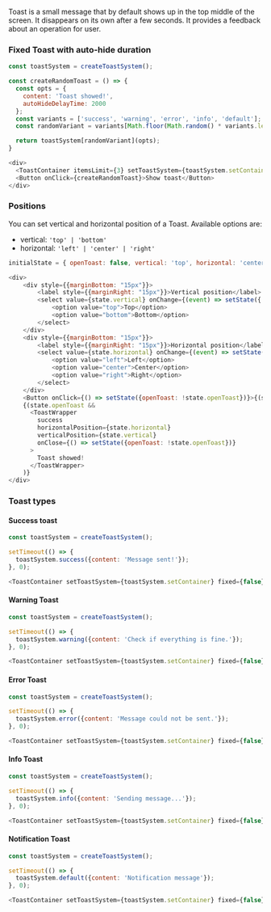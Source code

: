 Toast is a small message that by default shows up in the top middle of the screen. It disappears on its own after a few seconds. It provides a feedback about an operation for user.

### Fixed Toast with auto-hide duration

```js
const toastSystem = createToastSystem();

const createRandomToast = () => {
  const opts = {
    content: 'Toast showed!',
    autoHideDelayTime: 2000
  };
  const variants = ['success', 'warning', 'error', 'info', 'default'];
  const randomVariant = variants[Math.floor(Math.random() * variants.length)];

  return toastSystem[randomVariant](opts);
}

<div>
  <ToastContainer itemsLimit={3} setToastSystem={toastSystem.setContainer} fixed />
  <Button onClick={createRandomToast}>Show toast</Button>
</div>
```

### Positions

You can set vertical and horizontal position of a Toast. Available options are:
- vertical: `'top' | 'bottom'`
- horizontal: `'left' | 'center' | 'right'`

```js
initialState = { openToast: false, vertical: 'top', horizontal: 'center' };

<div>
    <div style={{marginBottom: "15px"}}>
        <label style={{marginRight: "15px"}}>Vertical position</label>
        <select value={state.vertical} onChange={(event) => setState({ vertical: event.target.value})}>
            <option value="top">Top</option>
            <option value="bottom">Bottom</option>
        </select>
    </div>
    <div style={{marginBottom: "15px"}}>
        <label style={{marginRight: "15px"}}>Horizontal position</label>
        <select value={state.horizontal} onChange={(event) => setState({ horizontal: event.target.value})}>
            <option value="left">Left</option>
            <option value="center">Center</option>
            <option value="right">Right</option>
        </select>
    </div>
    <Button onClick={() => setState({openToast: !state.openToast})}>{(state.openToast) ? 'Hide' : 'Show'} toast</Button>
    {(state.openToast && 
      <ToastWrapper
        success
        horizontalPosition={state.horizontal}
        verticalPosition={state.vertical}
        onClose={() => setState({openToast: !state.openToast})}
      >
        Toast showed!
      </ToastWrapper>
    )}
</div>
```

### Toast types

#### Success toast

```js
const toastSystem = createToastSystem();

setTimeout(() => {
  toastSystem.success({content: 'Message sent!'});
}, 0);

<ToastContainer setToastSystem={toastSystem.setContainer} fixed={false}/>

```

#### Warning Toast

```js
const toastSystem = createToastSystem();

setTimeout(() => {
  toastSystem.warning({content: 'Check if everything is fine.'});
}, 0);

<ToastContainer setToastSystem={toastSystem.setContainer} fixed={false}/>
```

#### Error Toast

```js
const toastSystem = createToastSystem();

setTimeout(() => {
  toastSystem.error({content: 'Message could not be sent.'});
}, 0);

<ToastContainer setToastSystem={toastSystem.setContainer} fixed={false}/>
```

#### Info Toast

```js
const toastSystem = createToastSystem();

setTimeout(() => {
  toastSystem.info({content: 'Sending message...'});
}, 0);

<ToastContainer setToastSystem={toastSystem.setContainer} fixed={false}/>
```

#### Notification Toast

```js
const toastSystem = createToastSystem();

setTimeout(() => {
  toastSystem.default({content: 'Notification message'});
}, 0);

<ToastContainer setToastSystem={toastSystem.setContainer} fixed={false}/>
```
